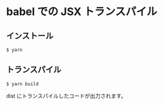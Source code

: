 # babel での JSX トランスパイル

## インストール

```
$ yarn
```

## トランスパイル

```
$ yarn build
```

dist にトランスパイルしたコードが出力されます。
